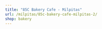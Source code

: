 ```yaml
---
title: "85C Bakery Cafe - Milpitas"
url: /milpitas/85c-bakery-cafe-milpitas-2/
shop: bakery
---
```

